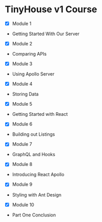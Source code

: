 # TinyHouse v1 Course

- [x] Module 1

* Getting Started With Our Server

- [x] Module 2

* Comparing APIs

- [x] Module 3

* Using Apollo Server

- [x] Module 4

* Storing Data

- [x] Module 5

* Getting Started with React

- [x] Module 6

* Building out Listings

- [x] Module 7

* GraphQL and Hooks

- [x] Module 8

* Introducing React Apollo

- [x] Module 9

* Styling with Ant Design

- [x] Module 10

* Part One Conclusion
